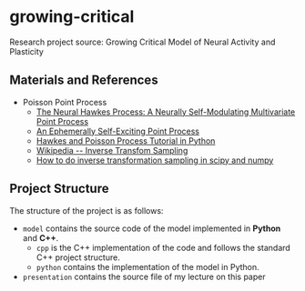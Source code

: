# growing-critical
Research project source: Growing Critical Model of Neural Activity and Plasticity

## Materials and References
- Poisson Point Process
  - [The Neural Hawkes Process: A Neurally Self-Modulating Multivariate Point Process](http://people.ee.duke.edu/~lcarin/Hongteng10.5.2018.pdf)
  - [An Ephemerally Self-Exciting Point Process](https://arxiv.org/abs/1811.04282)
  - [Hawkes and Poisson Process Tutorial in Python](https://hawkeslib.readthedocs.io/en/latest/tutorial.html)
  - [Wikipedia -- Inverse Transfom Sampling](https://en.wikipedia.org/wiki/Inverse_transform_sampling)
  - [How to do inverse transformation sampling in scipy and numpy](https://tmramalho.github.io/blog/2013/12/16/how-to-do-inverse-transformation-sampling-in-scipy-and-numpy/)

## Project Structure
The structure of the project is as follows:
- `model` contains the source code of the model implemented in __Python__ and __C++__.
  - `cpp` is the C++ implementation of the code and follows the standard C++ project structure.
  - `python` contains the implementation of the model in Python.
- `presentation` contains the source file of my lecture on this paper
